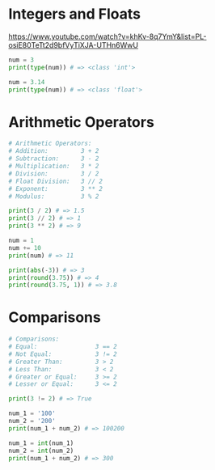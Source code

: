 # Integers and Floats

https://www.youtube.com/watch?v=khKv-8q7YmY&list=PL-osiE80TeTt2d9bfVyTiXJA-UTHn6WwU

```py
num = 3
print(type(num)) # => <class 'int'>

num = 3.14
print(type(num)) # => <class 'float'>
```

# Arithmetic Operators

```py
# Arithmetic Operators:
# Addition:         3 + 2
# Subtraction:      3 - 2
# Multiplication:   3 * 2
# Division:         3 / 2
# Float Division:   3 // 2
# Exponent:         3 ** 2
# Modulus:          3 % 2

print(3 / 2) # => 1.5
print(3 // 2) # => 1
print(3 ** 2) # => 9
```

```py
num = 1
num += 10
print(num) # => 11
```

```py
print(abs(-3)) # => 3
print(round(3.75)) # => 4
print(round(3.75, 1)) # => 3.8
```

# Comparisons

```py
# Comparisons:
# Equal:                3 == 2
# Not Equal:            3 != 2
# Greater Than:         3 > 2
# Less Than:            3 < 2
# Greater or Equal:     3 >= 2
# Lesser or Equal:      3 <= 2

print(3 != 2) # => True
```

```py
num_1 = '100'
num_2 = '200'
print(num_1 + num_2) # => 100200

num_1 = int(num_1)
num_2 = int(num_2)
print(num_1 + num_2) # => 300
```
